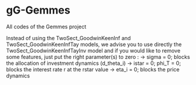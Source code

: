 # gG-Gemmes
All codes of the Gemmes project

Instead of using the TwoSect_GoodwinKeenInf and TwoSect_GoodwinKeenInfTay models, we advise you to use directly 
the TwoSect_GoodwinKeenInfTayInv model and if you would like to remove some features, just put the right parameter(s) to zero :
-> sigma = 0; blocks the allocation of investment dynamics (d_theta_i)
-> istar = 0; phi_T = 0; blocks the interest rate r at the rstar value
-> eta_i = 0; blocks the price dynamics
